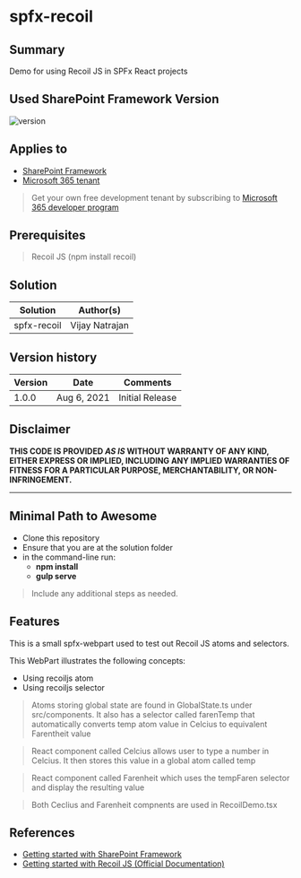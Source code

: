 # spfx-recoil

## Summary

Demo for using Recoil JS in SPFx React projects


## Used SharePoint Framework Version

![version](https://img.shields.io/badge/version-1.15-green.svg)

## Applies to

- [SharePoint Framework](https://aka.ms/spfx)
- [Microsoft 365 tenant](https://docs.microsoft.com/en-us/sharepoint/dev/spfx/set-up-your-developer-tenant)

> Get your own free development tenant by subscribing to [Microsoft 365 developer program](http://aka.ms/o365devprogram)

## Prerequisites

> Recoil JS (npm install recoil)

## Solution

| Solution    | Author(s)                                               |
| ----------- | ------------------------------------------------------- |
| spfx-recoil | Vijay Natrajan |

## Version history

| Version | Date             | Comments        |
| ------- | ---------------- | --------------- |
| 1.0.0   | Aug 6, 2021      | Initial Release |

## Disclaimer

**THIS CODE IS PROVIDED _AS IS_ WITHOUT WARRANTY OF ANY KIND, EITHER EXPRESS OR IMPLIED, INCLUDING ANY IMPLIED WARRANTIES OF FITNESS FOR A PARTICULAR PURPOSE, MERCHANTABILITY, OR NON-INFRINGEMENT.**

---

## Minimal Path to Awesome

- Clone this repository
- Ensure that you are at the solution folder
- in the command-line run:
  - **npm install**
  - **gulp serve**

> Include any additional steps as needed.

## Features

This is a small spfx-webpart used to test out Recoil JS atoms and selectors.

This WebPart illustrates the following concepts:

- Using recoiljs atom 
- Using recoiljs selector

> Atoms storing global state are found in GlobalState.ts under src/components. It also has a selector called
> farenTemp that automatically converts temp atom value in Celcius to equivalent Farentheit value

> React component called Celcius allows user to type a number in Celcius. It then stores this value in a 
> global atom called temp

> React component called Farenheit which uses the tempFaren selector and display the resulting value

> Both Ceclius and Farenheit compnents are used in RecoilDemo.tsx

## References

- [Getting started with SharePoint Framework](https://docs.microsoft.com/en-us/sharepoint/dev/spfx/set-up-your-developer-tenant)
- [Getting started with Recoil JS (Official Documentation)](https://recoiljs.org/docs/introduction/getting-started)
